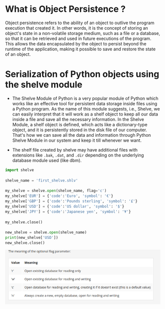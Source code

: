 # What is Object Persistence ?

Object persistence refers to the ability of an object to outlive the program execution that created it. In other words, it is the concept of storing an object's state in a non-volatile storage medium, such as a file or a database, so that it can be retrieved and used in future executions of the program. This allows the data encapsulated by the object to persist beyond the runtime of the application, making it possible to save and restore the state of an object.


# Serialization of Python objects using the shelve module

- The Shelve Module of Python is a very popular module of Python which works like an effective tool for persistent data storage inside files using a Python program. As the name of this module suggests, i.e., Shelve, we can easily interpret that it will work as a shelf object to keep all our data inside a file and save all the necessary information. In the Shelve Module, a shelf object is defined, which acts like a dictionary-type object, and it is persistently stored in the disk file of our computer. That's how we can save all the data and information through Python Shelve Module in our system and keep it till whenever we want.

- The shelf file created by shelve may have additional files with extensions like `.bak`, `.dat`, and `.dir` depending on the underlying database module used (like dbm).



```python 
import shelve

shelve_name = 'first_shelve.shlv'

my_shelve = shelve.open(shelve_name, flag='c')
my_shelve['EUR'] = {'code':'Euro', 'symbol': '€'}
my_shelve['GBP'] = {'code':'Pounds sterling', 'symbol': '£'}
my_shelve['USD'] = {'code':'US dollar', 'symbol': '$'}
my_shelve['JPY'] = {'code':'Japanese yen', 'symbol': '¥'}

my_shelve.close()

new_shelve = shelve.open(shelve_name)
print(new_shelve['USD'])
new_shelve.close()

```


![alt text](image.png)